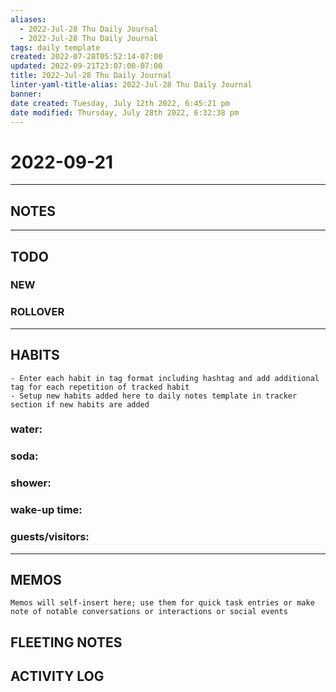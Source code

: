 ```yaml
---
aliases:
  - 2022-Jul-28 Thu Daily Journal
  - 2022-Jul-28 Thu Daily Journal
tags: daily template 
created: 2022-07-28T05:52:14-07:00
updated: 2022-09-21T23:07:00-07:00
title: 2022-Jul-28 Thu Daily Journal
linter-yaml-title-alias: 2022-Jul-28 Thu Daily Journal
banner: 
date created: Tuesday, July 12th 2022, 6:45:21 pm
date modified: Thursday, July 28th 2022, 6:32:38 pm
---
```


# 2022-09-21

---

## NOTES

---

## TODO

### NEW

### ROLLOVER

---

## HABITS

```ad-tip
- Enter each habit in tag format including hashtag and add additional tag for each repetition of tracked habit
- Setup new habits added here to daily notes template in tracker section if new habits are added 
```

### water:

### soda:

### shower:

### wake-up time:

### guests/visitors:

---

## MEMOS

```ad-tip
Memos will self-insert here; use them for quick task entries or make note of notable conversations or interactions or social events
```

## FLEETING NOTES

## ACTIVITY LOG
